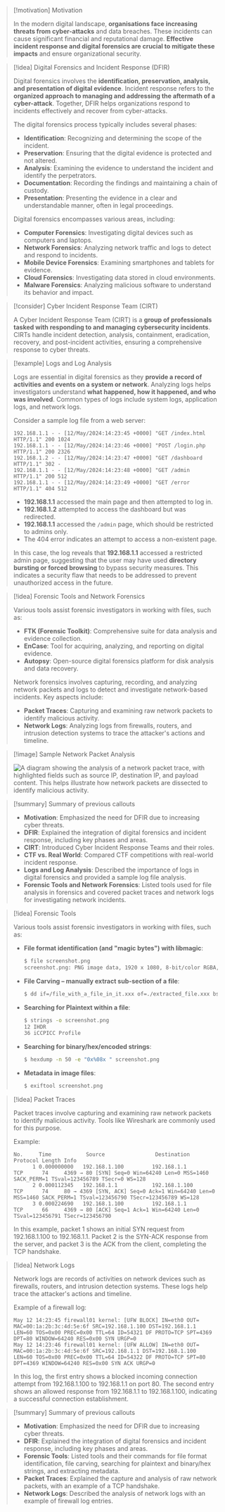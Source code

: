 
> [!motivation] Motivation
> 
> In the modern digital landscape, **organisations face increasing threats from cyber-attacks** and data breaches. These incidents can cause significant financial and reputational damage. **Effective incident response and digital forensics are crucial to mitigate these impacts** and ensure organizational security.

> [!idea] Digital Forensics and Incident Response (DFIR)
> 
> Digital forensics involves the **identification, preservation, analysis, and presentation of digital evidence**. Incident response refers to the **organized approach to managing and addressing the aftermath of a cyber-attack**. Together, DFIR helps organizations respond to incidents effectively and recover from cyber-attacks.
> 
> The digital forensics process typically includes several phases:
> - **Identification**: Recognizing and determining the scope of the incident.
> - **Preservation**: Ensuring that the digital evidence is protected and not altered.
> - **Analysis**: Examining the evidence to understand the incident and identify the perpetrators.
> - **Documentation**: Recording the findings and maintaining a chain of custody.
> - **Presentation**: Presenting the evidence in a clear and understandable manner, often in legal proceedings.
> 
> Digital forensics encompasses various areas, including:
> - **Computer Forensics**: Investigating digital devices such as computers and laptops.
> - **Network Forensics**: Analyzing network traffic and logs to detect and respond to incidents.
> - **Mobile Device Forensics**: Examining smartphones and tablets for evidence.
> - **Cloud Forensics**: Investigating data stored in cloud environments.
> - **Malware Forensics**: Analyzing malicious software to understand its behavior and impact.

> [!consider] Cyber Incident Response Team (CIRT)
> 
> A Cyber Incident Response Team (CIRT) is a **group of professionals tasked with responding to and managing cybersecurity incidents**. CIRTs handle incident detection, analysis, containment, eradication, recovery, and post-incident activities, ensuring a comprehensive response to cyber threats.

> [!example] Logs and Log Analysis
> 
> Logs are essential in digital forensics as they **provide a record of activities and events on a system or network**. Analyzing logs helps investigators understand **what happened, how it happened, and who was involved**. Common types of logs include system logs, application logs, and network logs.
> 
> Consider a sample log file from a web server:
> 
> ```
> 192.168.1.1 - - [12/May/2024:14:23:45 +0000] "GET /index.html HTTP/1.1" 200 1024
> 192.168.1.1 - - [12/May/2024:14:23:46 +0000] "POST /login.php HTTP/1.1" 200 2326
> 192.168.1.2 - - [12/May/2024:14:23:47 +0000] "GET /dashboard HTTP/1.1" 302 -
> 192.168.1.1 - - [12/May/2024:14:23:48 +0000] "GET /admin HTTP/1.1" 200 512
> 192.168.1.1 - - [12/May/2024:14:23:49 +0000] "GET /error HTTP/1.1" 404 512
> ```
> 
> - **192.168.1.1** accessed the main page and then attempted to log in.
> - **192.168.1.2** attempted to access the dashboard but was redirected.
> - **192.168.1.1** accessed the `/admin` page, which should be restricted to admins only.
> - The 404 error indicates an attempt to access a non-existent page.
> 
> In this case, the log reveals that **192.168.1.1** accessed a restricted admin page, suggesting that the user may have used **directory bursting or forced browsing** to bypass security measures. This indicates a security flaw that needs to be addressed to prevent unauthorized access in the future.

> [!idea] Forensic Tools and Network Forensics
> 
> Various tools assist forensic investigators in working with files, such as:
> - **FTK (Forensic Toolkit)**: Comprehensive suite for data analysis and evidence collection.
> - **EnCase**: Tool for acquiring, analyzing, and reporting on digital evidence.
> - **Autopsy**: Open-source digital forensics platform for disk analysis and data recovery.
> 
> Network forensics involves capturing, recording, and analyzing network packets and logs to detect and investigate network-based incidents. Key aspects include:
> - **Packet Traces**: Capturing and examining raw network packets to identify malicious activity.
> - **Network Logs**: Analyzing logs from firewalls, routers, and intrusion detection systems to trace the attacker's actions and timeline.

> [!image] Sample Network Packet Analysis
> 
> ![A diagram showing the analysis of a network packet trace, with highlighted fields such as source IP, destination IP, and payload content. This helps illustrate how network packets are dissected to identify malicious activity.]("path/to/network_packet_analysis_image.png")

> [!summary] Summary of previous callouts
> 
> - **Motivation**: Emphasized the need for DFIR due to increasing cyber threats.
> - **DFIR**: Explained the integration of digital forensics and incident response, including key phases and areas.
> - **CIRT**: Introduced Cyber Incident Response Teams and their roles.
> - **CTF vs. Real World**: Compared CTF competitions with real-world incident response.
> - **Logs and Log Analysis**: Described the importance of logs in digital forensics and provided a sample log file analysis.
> - **Forensic Tools and Network Forensics**: Listed tools used for file analysis in forensics and covered packet traces and network logs for investigating network incidents.













> [!idea] Forensic Tools
> 
> Various tools assist forensic investigators in working with files, such as:
> 
> - **File format identification (and "magic bytes") with libmagic**:
>   ```bash
>   $ file screenshot.png
>   screenshot.png: PNG image data, 1920 x 1080, 8-bit/color RGBA, non-interlaced
>   ```
> - **File Carving – manually extract sub-section of a file**:
>   ```bash
>   $ dd if=/file_with_a_file_in_it.xxx of=./extracted_file.xxx bs=1 skip=1335205 count=40668937
>   ```
> - **Searching for Plaintext within a file**:
>   ```bash
>   $ strings -o screenshot.png
>   12 IHDR
>   36 iCCPICC Profile
>   ```
> - **Searching for binary/hex/encoded strings**:
>   ```bash
>   $ hexdump -n 50 -e "0x%08x " screenshot.png
>   ```
> - **Metadata in image files**:
>   ```bash
>   $ exiftool screenshot.png
>   ```

> [!idea] Packet Traces
> 
> Packet traces involve capturing and examining raw network packets to identify malicious activity. Tools like Wireshark are commonly used for this purpose.
> 
> Example:
> 
> ```plaintext
> No.     Time           Source                Destination           Protocol Length Info
>       1 0.000000000   192.168.1.100         192.168.1.1           TCP      74     4369 → 80 [SYN] Seq=0 Win=64240 Len=0 MSS=1460 SACK_PERM=1 TSval=123456789 TSecr=0 WS=128
>       2 0.000112345   192.168.1.1           192.168.1.100         TCP      74     80 → 4369 [SYN, ACK] Seq=0 Ack=1 Win=64240 Len=0 MSS=1460 SACK_PERM=1 TSval=123456790 TSecr=123456789 WS=128
>       3 0.000224690   192.168.1.100         192.168.1.1           TCP      66     4369 → 80 [ACK] Seq=1 Ack=1 Win=64240 Len=0 TSval=123456791 TSecr=123456790
> ```
> 
> In this example, packet 1 shows an initial SYN request from 192.168.1.100 to 192.168.1.1. Packet 2 is the SYN-ACK response from the server, and packet 3 is the ACK from the client, completing the TCP handshake.

> [!idea] Network Logs
> 
> Network logs are records of activities on network devices such as firewalls, routers, and intrusion detection systems. These logs help trace the attacker's actions and timeline.
> 
> Example of a firewall log:
> 
> ```plaintext
> May 12 14:23:45 firewall01 kernel: [UFW BLOCK] IN=eth0 OUT= MAC=00:1a:2b:3c:4d:5e:6f SRC=192.168.1.100 DST=192.168.1.1 LEN=60 TOS=0x00 PREC=0x00 TTL=64 ID=54321 DF PROTO=TCP SPT=4369 DPT=80 WINDOW=64240 RES=0x00 SYN URGP=0
> May 12 14:23:46 firewall01 kernel: [UFW ALLOW] IN=eth0 OUT= MAC=00:1a:2b:3c:4d:5e:6f SRC=192.168.1.1 DST=192.168.1.100 LEN=60 TOS=0x00 PREC=0x00 TTL=64 ID=54322 DF PROTO=TCP SPT=80 DPT=4369 WINDOW=64240 RES=0x00 SYN ACK URGP=0
> ```
> 
> In this log, the first entry shows a blocked incoming connection attempt from 192.168.1.100 to 192.168.1.1 on port 80. The second entry shows an allowed response from 192.168.1.1 to 192.168.1.100, indicating a successful connection establishment.

> [!summary] Summary of previous callouts
> 
> - **Motivation**: Emphasized the need for DFIR due to increasing cyber threats.
> - **DFIR**: Explained the integration of digital forensics and incident response, including key phases and areas.
> - **Forensic Tools**: Listed tools and their commands for file format identification, file carving, searching for plaintext and binary/hex strings, and extracting metadata.
> - **Packet Traces**: Explained the capture and analysis of raw network packets, with an example of a TCP handshake.
> - **Network Logs**: Described the analysis of network logs with an example of firewall log entries.
